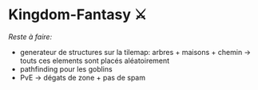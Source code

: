 # Kingdom-Fantasy ⚔️
_Reste à faire:_

- generateur de structures sur la tilemap: arbres + maisons + chemin -> touts ces elements sont placés aléatoirement
- pathfinding pour les goblins
- PvE -> dégats de zone + pas de spam

 
